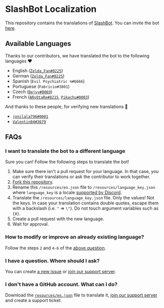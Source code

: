 # SlashBot Localization

This repository contains the translations of [SlashBot](https://top.gg/bot/788814313930096662).
You can invite the bot [here](https://discord.com/api/oauth2/authorize?client_id=788814313930096662&permissions=8&scope=bot%20applications.commands).

## Available Languages

Thanks to our contributors, we have translated the bot to the following languages ❤

- English ([`Zelda_Fan#0225`](https://github.com/ZeldaFan0225))
- German ([`Zelda_Fan#0225`](https://github.com/ZeldaFan0225))
- Spanish (`Evil Psychiatric ↯#6666`)
- Portuguese (`Fabricio#3801`)
- Czech ([`Dejvy#0069`](https://github.com/Dejvy))
- French ([`ARγOtaRe#8215`](https://github.com/ARyOtaRe), [`Pikachu#0003`](https://github.com/PikaFederation))

And thanks to these people, for verifying new translations 💙

- [`jonilala796#0001`](https://github.com/jonilala796)
- [`Valentin04#3679`](https://github.com/Valetin04)

## FAQs

### I want to translate the bot to a different language

Sure you can! Follow the following steps to translate the bot!

1. Make sure there isn't a pull request for your language. In that case, you can verify their translations or ask the contributor to work together.
2. [Fork this repository](https://github.com/SlashBotDiscord/SlashBotLocalization/fork).
3. Rename this `/resources/en.json` file to `/resources/language_key.json` where `language_key` is a locale [supported by Discord](https://discord.com/developers/docs/dispatch/field-values#predefined-field-values-accepted-locales).
4. Translate the `/resources/language_key.json` file. Only the values! Not the keys. In case your translation contains double quotes, escape them with a backslash (i.e. `"` => `\"`). Do not touch argument variables such as `{0}`.
5. Create a pull request with the new language.
6. Wait for approval.

### How to modify or improve an already existing language?

Follow the steps `2` and `4-6` of the [above question](https://github.com/SlashBotDiscord/SlashBotLocalization#i-want-to-translate-the-bot-to-a-different-language).

### I have a question. Where should I ask?

You can create [a new issue](https://github.com/SlashBotDiscord/SlashBotLocalization/issues/new?labels=question) or [join our support server](https://discord.gg/hJGetcxCSy).

### I don't have a GitHub account. What can I do?

Download the [`resources/en.json`](https://raw.githubusercontent.com/SlashBotDiscord/SlashBotLocalization/main/resources/en.json) file to translate it, [join our support server](https://discord.gg/hJGetcxCSy) and create a support ticket.
